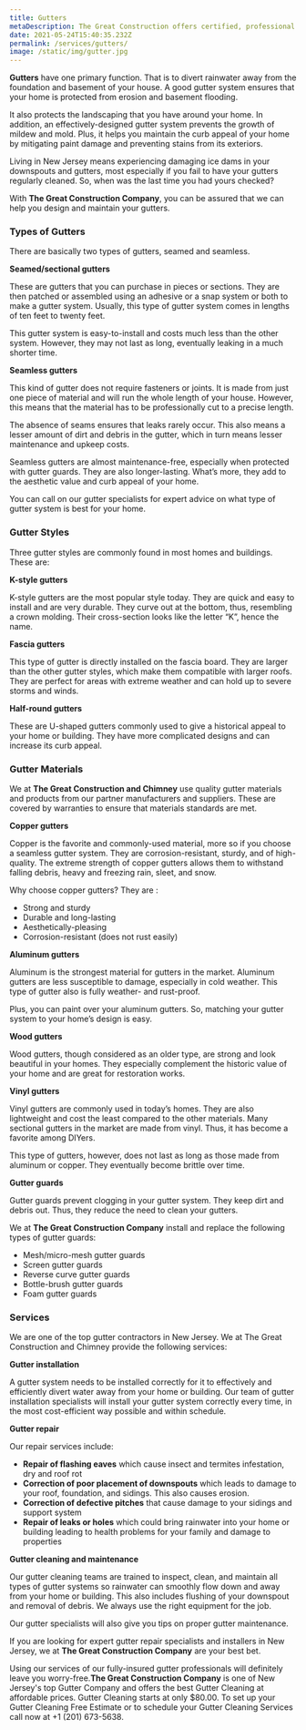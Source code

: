 ```yaml
---
title: Gutters
metaDescription: The Great Construction offers certified, professional gutter services in New Jersey, including gutter cleaning, gutter installation, gutter repair & more. Call today +1 (201) 673-5638 for a quote!
date: 2021-05-24T15:40:35.232Z
permalink: /services/gutters/
image: /static/img/gutter.jpg
---
```

**Gutters** have one primary function. That is to divert rainwater away from the foundation and basement of your house. A good gutter system ensures that your home is protected from erosion and basement flooding.

It also protects the landscaping that you have around your home. In addition, an effectively-designed gutter system prevents the growth of mildew and mold. Plus, it helps you maintain the curb appeal of your home by mitigating paint damage and preventing stains from its exteriors.

Living in New Jersey means experiencing damaging ice dams in your downspouts and gutters, most especially if you fail to have your gutters regularly cleaned. So, when was the last time you had yours checked?

With **The Great Construction Company**, you can be assured that we can help you design and maintain your gutters.

### Types of Gutters

There are basically two types of gutters, seamed and seamless.

**Seamed/sectional gutters**

These are gutters that you can purchase in pieces or sections. They are then patched or assembled using an adhesive or a snap system or both to make a gutter system. Usually, this type of gutter system comes in lengths of ten feet to twenty feet.

This gutter system is easy-to-install and costs much less than the other system. However, they may not last as long, eventually leaking in a much shorter time.

**Seamless gutters**

This kind of gutter does not require fasteners or joints. It is made from just one piece of material and will run the whole length of your house. However, this means that the material has to be professionally cut to a precise length.

The absence of seams ensures that leaks rarely occur. This also means a lesser amount of dirt and debris in the gutter, which in turn means lesser maintenance and upkeep costs.

Seamless gutters are almost maintenance-free, especially when protected with gutter guards. They are also longer-lasting. What’s more, they add to the aesthetic value and curb appeal of your home.

You can call on our gutter specialists for expert advice on what type of gutter system is best for your home.

### Gutter Styles

Three gutter styles are commonly found in most homes and buildings. These are:

**K-style gutters**

K-style gutters are the most popular style today. They are quick and easy to install and are very durable. They curve out at the bottom, thus, resembling a crown molding. Their cross-section looks like the letter “K”, hence the name.

**Fascia gutters**

This type of gutter is directly installed on the fascia board. They are larger than the other gutter styles, which make them compatible with larger roofs. They are perfect for areas with extreme weather and can hold up to severe storms and winds.

**Half-round gutters**

These are U-shaped gutters commonly used to give a historical appeal to your home or building. They have more complicated designs and can increase its curb appeal.

### Gutter Materials

We at **The Great Construction and Chimney** use quality gutter materials and products from our partner manufacturers and suppliers. These are covered by warranties to ensure that materials standards are met.

**Copper gutters**

Copper is the favorite and commonly-used material, more so if you choose a seamless gutter system. They are corrosion-resistant, sturdy, and of high-quality. The extreme strength of copper gutters allows them to withstand falling debris, heavy and freezing rain, sleet, and snow.

Why choose copper gutters? They are :

* Strong and sturdy
* Durable and long-lasting
* Aesthetically-pleasing
* Corrosion-resistant (does not rust easily)

**Aluminum gutters**

Aluminum is the strongest material for gutters in the market. Aluminum gutters are less susceptible to damage, especially in cold weather. This type of gutter also is fully weather- and rust-proof.

Plus, you can paint over your aluminum gutters. So, matching your gutter system to your home’s design is easy.

**Wood gutters**

Wood gutters, though considered as an older type, are strong and look beautiful in your homes. They especially complement the historic value of your home and are great for restoration works.

**Vinyl gutters**

Vinyl gutters are commonly used in today’s homes. They are also lightweight and cost the least compared to the other materials. Many sectional gutters in the market are made from vinyl. Thus, it has become a favorite among DIYers.

This type of gutters, however, does not last as long as those made from aluminum or copper. They eventually become brittle over time.

**Gutter guards**

Gutter guards prevent clogging in your gutter system. They keep dirt and debris out. Thus, they reduce the need to clean your gutters.

We at **The Great Construction Company** install and replace the following types of gutter guards:

* Mesh/micro-mesh gutter guards
* Screen gutter guards
* Reverse curve gutter guards
* Bottle-brush gutter guards
* Foam gutter guards

### Services

We are one of the top gutter contractors in New Jersey. We at The Great Construction and Chimney provide the following services:

**Gutter installation**

A gutter system needs to be installed correctly for it to effectively and efficiently divert water away from your home or building. Our team of gutter installation specialists will install your gutter system correctly every time, in the most cost-efficient way possible and within schedule.

**Gutter repair**

Our repair services include:

* **Repair of flashing eaves** which cause insect and termites infestation, dry and roof rot
* **Correction of poor placement of downspouts** which leads to damage to your roof, foundation, and sidings. This also causes erosion.
* **Correction of defective pitches** that cause damage to your sidings and support system
* **Repair of leaks or holes** which could bring rainwater into your home or building leading to health problems for your family and damage to properties

**Gutter cleaning and maintenance**

Our gutter cleaning teams are trained to inspect, clean, and maintain all types of gutter systems so rainwater can smoothly flow down and away from your home or building. This also includes flushing of your downspout and removal of debris. We always use the right equipment for the job.

Our gutter specialists will also give you tips on proper gutter maintenance.

If you are looking for expert gutter repair specialists and installers in New Jersey, we at **The Great Construction Company** are your best bet.

Using our services of our fully-insured gutter professionals will definitely leave you worry-free.**The Great Construction Company** is one of New Jersey's top Gutter Company and offers the best Gutter Cleaning at affordable prices. Gutter Cleaning starts at only $80.00. To set up your Gutter Cleaning Free Estimate or to schedule your Gutter Cleaning Services call now at +1 (201) 673-5638.